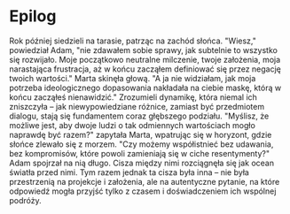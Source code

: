 # Epilog

Rok później siedzieli na tarasie, patrząc na zachód słońca. "Wiesz," powiedział Adam, "nie zdawałem sobie sprawy, jak subtelnie to wszystko się rozwijało. Moje początkowo neutralne milczenie, twoje założenia, moja narastająca frustracja, aż w końcu zacząłem definiować się przez negację twoich wartości." Marta skinęła głową. "A ja nie widziałam, jak moja potrzeba ideologicznego dopasowania nakładała na ciebie maskę, którą w końcu zacząłeś nienawidzić." Zrozumieli dynamikę, która niemal ich zniszczyła – jak niewypowiedziane różnice, zamiast być przedmiotem dialogu, stają się fundamentem coraz głębszego podziału. "Myślisz, że możliwe jest, aby dwoje ludzi o tak odmiennych wartościach mogło naprawdę być razem?" zapytała Marta, wpatrując się w horyzont, gdzie słońce zlewało się z morzem. "Czy możemy współistnieć bez udawania, bez kompromisów, które powoli zamieniają się w ciche resentymenty?" Adam spojrzał na nią długo. Cisza między nimi rozciągnęła się jak ocean światła przed nimi. Tym razem jednak ta cisza była inna – nie była przestrzenią na projekcje i założenia, ale na autentyczne pytanie, na które odpowiedź mogła przyjść tylko z czasem i doświadczeniem ich wspólnej podróży.